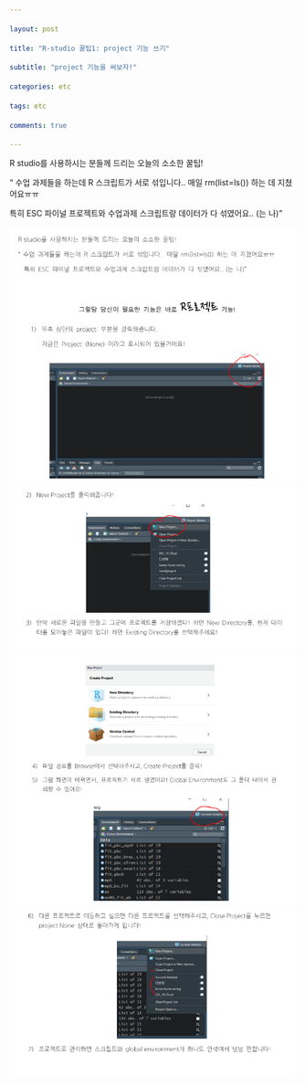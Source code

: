 ```yaml
---

layout: post

title: "R-studio 꿀팁1: project 기능 쓰기"

subtitle: "project 기능을 써보자!"

categories: etc

tags: etc

comments: true

---
```




R studio를 사용하시는 분들께 드리는 오늘의 소소한 꿀팁!

“ 수업 과제들을 하는데 R 스크립트가 서로 섞입니다.. 매일 rm(list=ls()) 하는 데 지쳤어요ㅠㅠ

특히 ESC 파이널 프로젝트와 수업과제 스크립트랑 데이터가 다 섞였어요.. (는 나)”



<img src="https://github.com/mathholic/mathholic.github.io/blob/master/assets/img/tip1.png?raw=true">



<img src="https://github.com/mathholic/mathholic.github.io/blob/master/assets/img/tip2.png?raw=true">



<img src="https://github.com/mathholic/mathholic.github.io/blob/master/assets/img/tip3.png?raw=true">



<img src="https://github.com/mathholic/mathholic.github.io/blob/master/assets/img/tip4.png?raw=true">





